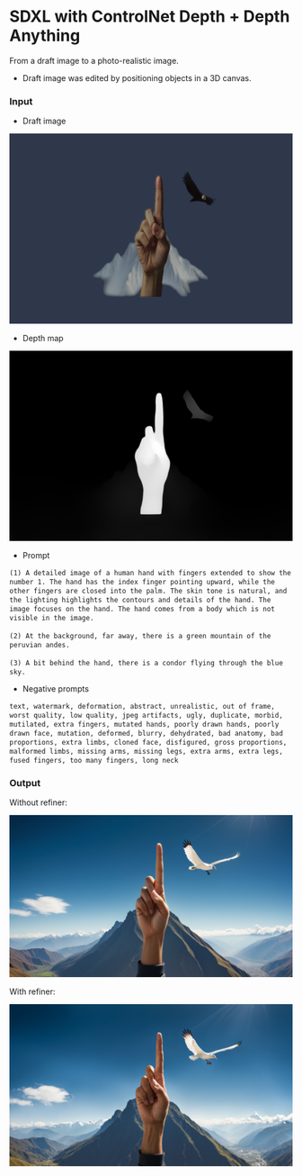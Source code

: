 # SDXL with ControlNet Depth + Depth Anything

From a draft image to a photo-realistic image.

* Draft image was edited by positioning objects in a 3D canvas.

### Input

- Draft image

![draft](./Screenshot%202024-10-11%20at%2017.35.36.png)

- Depth map

![depth-map](./ComfyUI_temp_aqgse_00001_.png)

- Prompt

```
(1) A detailed image of a human hand with fingers extended to show the number 1. The hand has the index finger pointing upward, while the other fingers are closed into the palm. The skin tone is natural, and the lighting highlights the contours and details of the hand. The image focuses on the hand. The hand comes from a body which is not visible in the image.

(2) At the background, far away, there is a green mountain of the peruvian andes.

(3) A bit behind the hand, there is a condor flying through the blue sky.
```

- Negative prompts

```
text, watermark, deformation, abstract, unrealistic, out of frame, worst quality, low quality, jpeg artifacts, ugly, duplicate, morbid, mutilated, extra fingers, mutated hands, poorly drawn hands, poorly drawn face, mutation, deformed, blurry, dehydrated, bad anatomy, bad proportions, extra limbs, cloned face, disfigured, gross proportions, malformed limbs, missing arms, missing legs, extra arms, extra legs, fused fingers, too many fingers, long neck
```

### Output

Without refiner:

![output](./base_output_00014_.png)

With refiner:

![output](./refiner_output_00014_.png)
